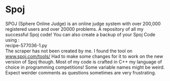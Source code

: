 # Spoj
SPOJ (Sphere Online Judge) is an online judge system with over 200,000 registered users and over 20000 problems. 
A repository of all my successful Spoj code!
You can also create a backup of your Spoj Code using :<br>
  recipe-577036-1.py<br>
The scraper has not been created by me. I found the tool on www.spoj.com/tools/
Had to make some changes for it to work on the new version of Spoj though.
Most of my code is crafted in C++ my language of choice in programming competitions!
Some variable names might be weird.
Expect weirder comments as questions sometimes are very frustrating.
